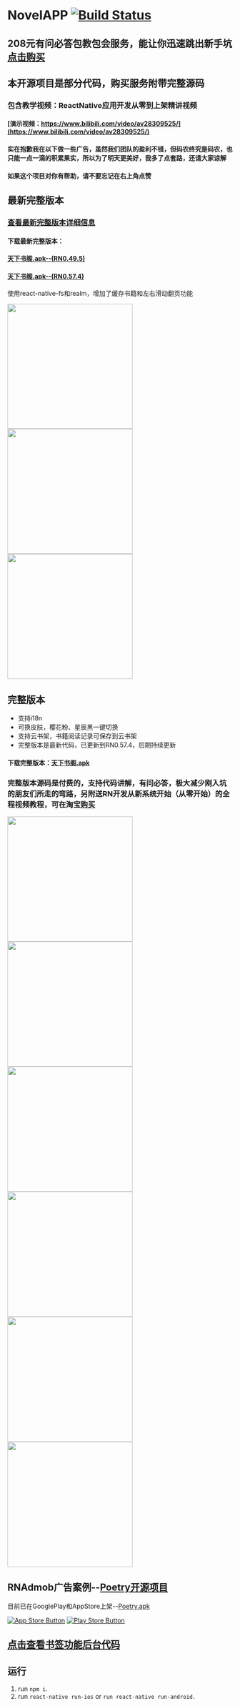 # NovelAPP    [![Build Status](https://travis-ci.org/SemperChen/NovelAPP.svg?branch=master)](https://travis-ci.org/SemperChen/NovelAPP)
## 208元有问必答包教包会服务，能让你迅速跳出新手坑[点击购买](https://item.taobao.com/item.htm?spm=a1z38n.10677092.0.0.70551debQS6lMQ&id=574562019379)
## 本开源项目是部分代码，购买服务附带完整源码
### 包含教学视频：ReactNative应用开发从零到上架精讲视频
#### [演示视频：https://www.bilibili.com/video/av28309525/](https://www.bilibili.com/video/av28309525/)
#### 实在抱歉我在以下做一些广告，虽然我们团队的盈利不错，但码农终究是码农，也只能一点一滴的积累果实，所以为了明天更美好，我多了点套路，还请大家谅解
#### 如果这个项目对你有帮助，请不要忘记在右上角点赞

## 最新完整版本
### [查看最新完整版本详细信息](https://github.com/SemperChen/tianxiashuge)

#### 下载最新完整版本：
#### [天下书阁.apk--(RN0.49.5)](https://raw.githubusercontent.com/SemperChen/tianxiashuge/master/天下书阁.apk)
#### [天下书阁.apk--(RN0.57.4)](https://raw.githubusercontent.com/SemperChen/tianxiashuge/master/txsg.apk)

使用react-native-fs和realm，增加了缓存书籍和左右滑动翻页功能

<img src="https://github.com/SemperChen/tianxiashuge/blob/master/image/i1.jpg?raw=true"  width="280"/><img src="https://github.com/SemperChen/tianxiashuge/blob/master/image/i2.jpg?raw=true"  width="280"/><img src="https://github.com/SemperChen/tianxiashuge/blob/master/image/i3.jpg?raw=true"  width="280"/>
## 完整版本
- 支持i18n
- 可换皮肤，樱花粉、星辰黑一键切换
- 支持云书架，书籍阅读记录可保存到云书架
- 完整版本是最新代码，已更新到RN0.57.4，后期持续更新

#### 下载完整版本：[天下书阁.apk](https://raw.githubusercontent.com/SemperChen/tianxiashuge/master/v1/天下书阁.apk)

### 完整版本源码是付费的，支持代码讲解，有问必答，极大减少刚入坑的朋友们所走的弯路，另附送RN开发从新系统开始（从零开始）的全程视频教程，可在淘宝[购买](https://item.taobao.com/item.htm?spm=a1z38n.10677092.0.0.70551debQS6lMQ&id=574562019379)

<img src="https://github.com/SemperChen/tianxiashuge/blob/master/image/20.jpg?raw=true" width="280"/> <img src="https://github.com/SemperChen/tianxiashuge/blob/master/image/4.jpg?raw=true"  width="280"/> <img src="https://github.com/SemperChen/tianxiashuge/blob/master/image/i4.jpg?raw=true"  width="280"/> <img src="https://github.com/SemperChen/tianxiashuge/blob/master/image/13.jpg?raw=true"  width="280"/> <img src="https://github.com/SemperChen/tianxiashuge/blob/master/image/27.jpg?raw=true"  width="280"/> <img src="https://github.com/SemperChen/tianxiashuge/blob/master/image/19.jpg?raw=true"  width="280"/>

## RNAdmob广告案例--[Poetry开源项目](https://github.com/SemperChen/Poetry)
目前已在GooglePlay和AppStore上架--[Poetry.apk](https://raw.githubusercontent.com/SemperChen/tianxiashuge/master/image/poetry/poetry.apk)

[![App Store Button](https://raw.githubusercontent.com/SemperChen/tianxiashuge/master/image/appstore.png "App Store Button")](https://itunes.apple.com/cn/app/poetry/id1390162198?mt=8&ign-mpt=uo%3D4)
[![Play Store Button](https://raw.githubusercontent.com/SemperChen/tianxiashuge/master/image/googleplay.png "Play Store Button")](https://play.google.com/store/apps/details?id=com.semper.poetry)

## [点击查看书签功能后台代码](https://github.com/SemperChen/bookmark)
## 运行
1. run `npm i`.
2. run `react-native run-ios` or `run react-native run-android`.

